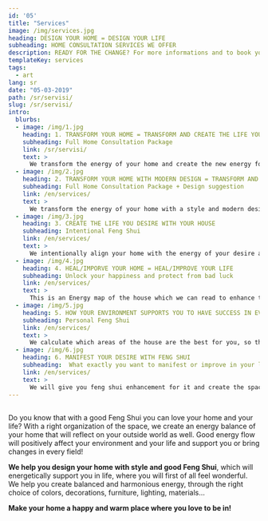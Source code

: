 ```yaml
---
id: '05'
title: "Services"
image: /img/services.jpg
heading: DESIGN YOUR HOME = DESIGN YOUR LIFE
subheading: HOME CONSULTATION SERVICES WE OFFER
description: READY FOR THE CHANGE? For more informations and to book your consultation please contact us and download our Booklet of Services. We are happy to hear from you!
templateKey: services
tags:
  - art
lang: sr
date: "05-03-2019"
path: /sr/servisi/
slug: /sr/servisi/
intro:
  blurbs:
  - image: /img/1.jpg
    heading: 1. TRANSFORM YOUR HOME = TRANSFORM AND CREATE THE LIFE YOU DESIRE 
    subheading: Full Home Consultation Package
    link: /sr/servisi/
    text: >
      We transform the energy of your home and create the new energy for your desired life to manifest.
  - image: /img/2.jpg
    heading: 2. TRANSFORM YOUR HOME WITH MODERN DESIGN = TRANSFORM AND CREATE THE LIFE YOU DESIRE
    subheading: Full Home Consultation Package + Design suggestion
    link: /en/services/
    text: >
      We transform the energy of your home with a style and modern design and create the new energy for your desired life to manifest.   
  - image: /img/3.jpg
    heading: 3. CREATE THE LIFE YOU DESIRE WITH YOUR HOUSE
    subheading: Intentional Feng Shui
    link: /en/services/
    text: > 
      We intentionally align your home with the energy of your desire and create the space for your desires to manifest.
  - image: /img/4.jpg
    heading: 4. HEAL/IMPORVE YOUR HOME = HEAL/IMPROVE YOUR LIFE
    subheading: Unlock your happiness and protect from bad luck
    link: /en/services/
    text: >
      This is an Energy map of the house which we can read to enhance the good energy and heal and suppress the bad energy of the house.
  - image: /img/5.jpg
    heading: 5. HOW YOUR ENVIRONMENT SUPPORTS YOU TO HAVE SUCCESS IN EVERYTHING
    subheading: Personal Feng Shui
    link: /en/services/
    text: >
      We calculate which areas of the house are the best for you, so that it will support you and bring luck in everything that you are doing.
  - image: /img/6.jpg
    heading: 6. MANIFEST YOUR DESIRE WITH FENG SHUI 
    subheading:  What exactly you want to manifest or improve in your life
    link: /en/services/
    text: >
      We will give you feng shui enhancement for it and create the space and energy for your desire to manifest. 
---
```


##
Do you know that with a good Feng Shui you can love your home and your life? With a right organization of the space, we create an energy balance of your home that will reflect on your outside world as well. Good energy flow will positively affect your environment and your life and support you or bring changes in every field!


<b>We help you design your home with style and good Feng Shui</b>, which will energetically support you in life, where you will first of all feel wonderful. We help you create balanced and harmonious energy, through the right choice of colors, decorations, furniture, lighting, materials…


<b>Make your home a happy and warm place where you love to be in!</b>
